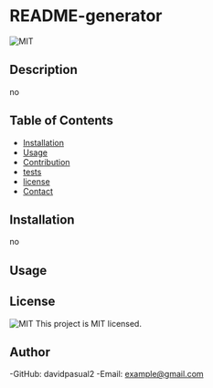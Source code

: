 
# README-generator 
![MIT](https://img.shields.io/badge/license-MIT-yellowg)
## Description
no
## Table of Contents
* [Installation](#installation)
* [Usage](#usage)
* [Contribution](#contribution)
* [tests](#tests)
* [license](#license)
* [Contact](#contract)
## Installation
no
## Usage

## License
![MIT](https://img.shields.io/badge/license-MIT-yellowg) This project is MIT licensed.
## Author
-GitHub: davidpasual2
-Email: example@gmail.com